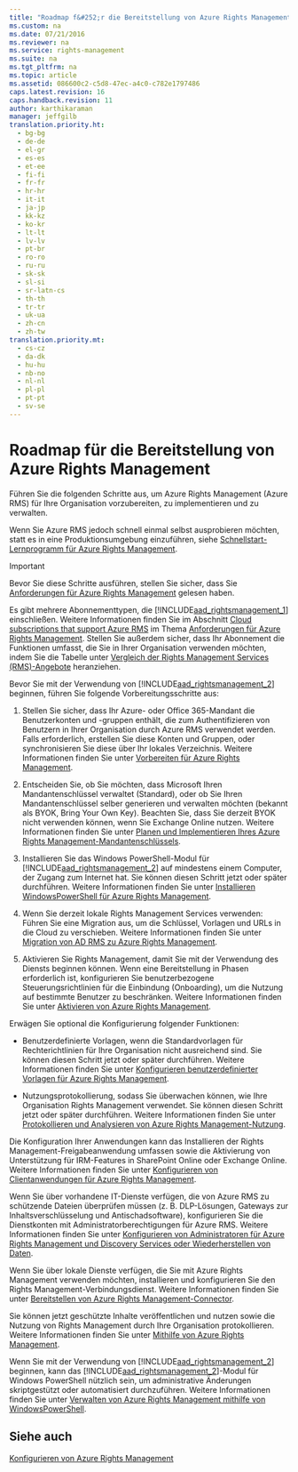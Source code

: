 ```yaml
---
title: "Roadmap f&#252;r die Bereitstellung von Azure Rights Management"
ms.custom: na
ms.date: 07/21/2016
ms.reviewer: na
ms.service: rights-management
ms.suite: na
ms.tgt_pltfrm: na
ms.topic: article
ms.assetid: 086600c2-c5d8-47ec-a4c0-c782e1797486
caps.latest.revision: 16
caps.handback.revision: 11
author: karthikaraman
manager: jeffgilb
translation.priority.ht: 
  - bg-bg
  - de-de
  - el-gr
  - es-es
  - et-ee
  - fi-fi
  - fr-fr
  - hr-hr
  - it-it
  - ja-jp
  - kk-kz
  - ko-kr
  - lt-lt
  - lv-lv
  - pt-br
  - ro-ro
  - ru-ru
  - sk-sk
  - sl-si
  - sr-latn-cs
  - th-th
  - tr-tr
  - uk-ua
  - zh-cn
  - zh-tw
translation.priority.mt: 
  - cs-cz
  - da-dk
  - hu-hu
  - nb-no
  - nl-nl
  - pl-pl
  - pt-pt
  - sv-se
---
```

# Roadmap f&#252;r die Bereitstellung von Azure Rights Management
Führen Sie die folgenden Schritte aus, um Azure Rights Management (Azure RMS) für Ihre Organisation vorzubereiten, zu implementieren und zu verwalten.

Wenn Sie Azure RMS jedoch schnell einmal selbst ausprobieren möchten, statt es in eine Produktionsumgebung einzuführen, siehe [Schnellstart-Lernprogramm für Azure Rights Management](../../ems/AADRightsMgmt/Quick-Start-Tutorial-for-Azure-Rights-Management.md).

> [!IMPORTANT]
> Bevor Sie diese Schritte ausführen, stellen Sie sicher, dass Sie [Anforderungen für Azure Rights Management](../../ems/AADRightsMgmt/Requirements-for-Azure-Rights-Management.md) gelesen haben.

Es gibt mehrere Abonnementtypen, die [!INCLUDE[aad_rightsmanagement_1](../../ems/AADRightsMgmt/includes/aad_rightsmanagement_1_md.md)] einschließen. Weitere Informationen finden Sie im Abschnitt [Cloud subscriptions that support Azure RMS](../../ems/AADRightsMgmt/Requirements-for-Azure-Rights-Management.md#BKMK_SupportedSubscriptions) im Thema [Anforderungen für Azure Rights Management](../../ems/AADRightsMgmt/Requirements-for-Azure-Rights-Management.md). Stellen Sie außerdem sicher, dass Ihr Abonnement die Funktionen umfasst, die Sie in Ihrer Organisation verwenden möchten, indem Sie die Tabelle unter [Vergleich der Rights Management Services (RMS)-Angebote](https://technet.microsoft.com/dn858608) heranziehen.

Bevor Sie mit der Verwendung von [!INCLUDE[aad_rightsmanagement_2](../../ems/AADRightsMgmt/includes/aad_rightsmanagement_2_md.md)] beginnen, führen Sie folgende Vorbereitungsschritte aus:

1. Stellen Sie sicher, dass Ihr Azure- oder Office 365-Mandant die Benutzerkonten und -gruppen enthält, die zum Authentifizieren von Benutzern in Ihrer Organisation durch Azure RMS verwendet werden. Falls erforderlich, erstellen Sie diese Konten und Gruppen, oder synchronisieren Sie diese über Ihr lokales Verzeichnis. Weitere Informationen finden Sie unter [Vorbereiten für Azure Rights Management](../../ems/AADRightsMgmt/Preparing-for-Azure-Rights-Management.md).

2. Entscheiden Sie, ob Sie möchten, dass Microsoft Ihren Mandantenschlüssel verwaltet (Standard), oder ob Sie Ihren Mandantenschlüssel selber generieren und verwalten möchten (bekannt als BYOK, Bring Your Own Key). Beachten Sie, dass Sie derzeit BYOK nicht verwenden können, wenn Sie Exchange Online nutzen. Weitere Informationen finden Sie unter [Planen und Implementieren Ihres Azure Rights Management-Mandantenschlüssels](../../ems/AADRightsMgmt/Planning-and-Implementing-Your-Azure-Rights-Management-Tenant-Key.md).

3. Installieren Sie das Windows PowerShell-Modul für [!INCLUDE[aad_rightsmanagement_2](../../ems/AADRightsMgmt/includes/aad_rightsmanagement_2_md.md)] auf mindestens einem Computer, der Zugang zum Internet hat. Sie können diesen Schritt jetzt oder später durchführen. Weitere Informationen finden Sie unter [Installieren WindowsPowerShell für Azure Rights Management](../../ems/AADRightsMgmt/Installing-Windows-PowerShell-for-Azure-Rights-Management.md).

4. Wenn Sie derzeit lokale Rights Management Services verwenden: Führen Sie eine Migration aus, um die Schlüssel, Vorlagen und URLs in die Cloud zu verschieben. Weitere Informationen finden Sie unter [Migration von AD RMS zu Azure Rights Management](../../ems/AADRightsMgmt/Migrating-from-AD-RMS-to-Azure-Rights-Management.md).

5. Aktivieren Sie Rights Management, damit Sie mit der Verwendung des Diensts beginnen können. Wenn eine Bereitstellung in Phasen erforderlich ist, konfigurieren Sie benutzerbezogene Steuerungsrichtlinien für die Einbindung (Onboarding), um die Nutzung auf bestimmte Benutzer zu beschränken. Weitere Informationen finden Sie unter [Aktivieren von Azure Rights Management](../../ems/AADRightsMgmt/Activating-Azure-Rights-Management.md).

Erwägen Sie optional die Konfigurierung folgender Funktionen:

- Benutzerdefinierte Vorlagen, wenn die Standardvorlagen für Rechterichtlinien für Ihre Organisation nicht ausreichend sind. Sie können diesen Schritt jetzt oder später durchführen. Weitere Informationen finden Sie unter [Konfigurieren benutzerdefinierter Vorlagen für Azure Rights Management](../../ems/AADRightsMgmt/Configuring-Custom-Templates-for-Azure-Rights-Management.md).

- Nutzungsprotokollierung, sodass Sie überwachen können, wie Ihre Organisation Rights Management verwendet. Sie können diesen Schritt jetzt oder später durchführen. Weitere Informationen finden Sie unter [Protokollieren und Analysieren von Azure Rights Management-Nutzung](../../ems/AADRightsMgmt/Logging-and-Analyzing-Azure-Rights-Management-Usage.md).

Die Konfiguration Ihrer Anwendungen kann das Installieren der Rights Management-Freigabeanwendung umfassen sowie die Aktivierung von Unterstützung für IRM-Features in SharePoint Online oder Exchange Online. Weitere Informationen finden Sie unter [Konfigurieren von Clientanwendungen für Azure Rights Management](../../ems/AADRightsMgmt/Configuring-Applications-for-Azure-Rights-Management.md).

Wenn Sie über vorhandene IT-Dienste verfügen, die von Azure RMS zu schützende Dateien überprüfen müssen (z. B. DLP-Lösungen, Gateways zur Inhaltsverschlüsselung und Antischadsoftware), konfigurieren Sie die Dienstkonten mit Administratorberechtigungen für Azure RMS. Weitere Informationen finden Sie unter [Konfigurieren von Administratoren für Azure Rights Management und Discovery Services oder Wiederherstellen von Daten](../../ems/AADRightsMgmt/Configuring-Super-Users-for-Azure-Rights-Management-and-Discovery-Services-or-Data-Recovery.md).

Wenn Sie über lokale Dienste verfügen, die Sie mit Azure Rights Management verwenden möchten, installieren und konfigurieren Sie den Rights Management-Verbindungsdienst. Weitere Informationen finden Sie unter [Bereitstellen von Azure Rights Management-Connector](../../ems/AADRightsMgmt/Deploying-the-Azure-Rights-Management-Connector.md).

Sie können jetzt geschützte Inhalte veröffentlichen und nutzen sowie die Nutzung von Rights Management durch Ihre Organisation protokollieren. Weitere Informationen finden Sie unter [Mithilfe von Azure Rights Management](../../ems/AADRightsMgmt/Using-Azure-Rights-Management.md).

Wenn Sie mit der Verwendung von [!INCLUDE[aad_rightsmanagement_2](../../ems/AADRightsMgmt/includes/aad_rightsmanagement_2_md.md)] beginnen, kann das [!INCLUDE[aad_rightsmanagement_2](../../ems/AADRightsMgmt/includes/aad_rightsmanagement_2_md.md)]-Modul für Windows PowerShell nützlich sein, um administrative Änderungen skriptgestützt oder automatisiert durchzuführen. Weitere Informationen finden Sie unter [Verwalten von Azure Rights Management mithilfe von WindowsPowerShell](../../ems/AADRightsMgmt/Administering-Azure-Rights-Management-by-Using-Windows-PowerShell.md).

## Siehe auch
[Konfigurieren von Azure Rights Management](../../ems/AADRightsMgmt/Configuring-Azure-Rights-Management.md)

